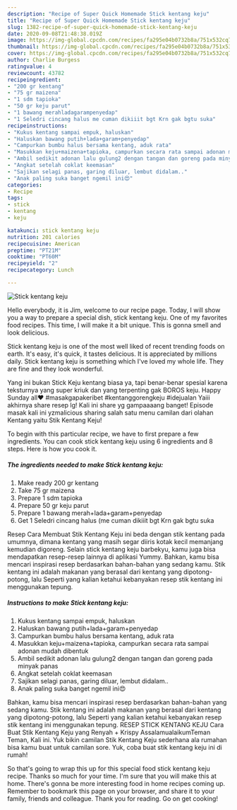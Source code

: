 ```yaml
---
description: "Recipe of Super Quick Homemade Stick kentang keju"
title: "Recipe of Super Quick Homemade Stick kentang keju"
slug: 1382-recipe-of-super-quick-homemade-stick-kentang-keju
date: 2020-09-08T21:48:38.019Z
image: https://img-global.cpcdn.com/recipes/fa295e04b0732b8a/751x532cq70/stick-kentang-keju-foto-resep-utama.jpg
thumbnail: https://img-global.cpcdn.com/recipes/fa295e04b0732b8a/751x532cq70/stick-kentang-keju-foto-resep-utama.jpg
cover: https://img-global.cpcdn.com/recipes/fa295e04b0732b8a/751x532cq70/stick-kentang-keju-foto-resep-utama.jpg
author: Charlie Burgess
ratingvalue: 4
reviewcount: 43782
recipeingredient:
- "200 gr kentang"
- "75 gr maizena"
- "1 sdm tapioka"
- "50 gr keju parut"
- "1 bawang merahladagarampenyedap"
- "1 Seledri cincang halus me cuman dikiiit bgt Krn gak bgtu suka"
recipeinstructions:
- "Kukus kentang sampai empuk, haluskan"
- "Haluskan bawang putih+lada+garam+penyedap"
- "Campurkan bumbu halus bersama kentang, aduk rata"
- "Masukkan keju+maizena+tapioka, campurkan secara rata sampai adonan mudah dibentuk"
- "Ambil sedikit adonan lalu gulung2 dengan tangan dan goreng pada minyak panas"
- "Angkat setelah coklat keemasan"
- "Sajikan selagi panas, garing diluar, lembut didalam.."
- "Anak paling suka banget ngemil ini😍"
categories:
- Recipe
tags:
- stick
- kentang
- keju

katakunci: stick kentang keju 
nutrition: 201 calories
recipecuisine: American
preptime: "PT21M"
cooktime: "PT60M"
recipeyield: "2"
recipecategory: Lunch

---
```



![Stick kentang keju](https://img-global.cpcdn.com/recipes/fa295e04b0732b8a/751x532cq70/stick-kentang-keju-foto-resep-utama.jpg)

Hello everybody, it is Jim, welcome to our recipe page. Today, I will show you a way to prepare a special dish, stick kentang keju. One of my favorites food recipes. This time, I will make it a bit unique. This is gonna smell and look delicious.

Stick kentang keju is one of the most well liked of recent trending foods on earth. It's easy, it's quick, it tastes delicious. It is appreciated by millions daily. Stick kentang keju is something which I've loved my whole life. They are fine and they look wonderful.

Yang ini bukan Stick Keju kentang biasa ya, tapi benar-benar spesial karena teksturnya yang super kriuk dan yang terpenting gak BOROS keju. Happy Sunday all❤️ #masakgapakeribet #kentanggorengkeju #idejualan Yaiii akhirnya share resep lg! Kali ini share yg gampaaaang banget! Episode masak kali ini yzmalicious sharing salah satu menu camilan dari olahan Kentang yaitu Stik Kentang Keju!


To begin with this particular recipe, we have to first prepare a few ingredients. You can cook stick kentang keju using 6 ingredients and 8 steps. Here is how you cook it.

<!--inarticleads1-->

##### The ingredients needed to make Stick kentang keju:

1. Make ready 200 gr kentang
1. Take 75 gr maizena
1. Prepare 1 sdm tapioka
1. Prepare 50 gr keju parut
1. Prepare 1 bawang merah+lada+garam+penyedap
1. Get 1 Seledri cincang halus (me cuman dikiiit bgt Krn gak bgtu suka


Resep Cara Membuat Stik Kentang Keju ini beda dengan stik kentang pada umumnya, dimana kentang yang masih segar diiris kotak kecil memanjang kemudian digoreng. Selain stick kentang keju barbekyu, kamu juga bisa mendapatkan resep-resep lainnya di aplikasi Yummy. Bahkan, kamu bisa mencari inspirasi resep berdasarkan bahan-bahan yang sedang kamu. Stik kentang ini adalah makanan yang berasal dari kentang yang dipotong-potong, lalu Seperti yang kalian ketahui kebanyakan resep stik kentang ini menggunakan tepung. 

<!--inarticleads2-->

##### Instructions to make Stick kentang keju:

1. Kukus kentang sampai empuk, haluskan
1. Haluskan bawang putih+lada+garam+penyedap
1. Campurkan bumbu halus bersama kentang, aduk rata
1. Masukkan keju+maizena+tapioka, campurkan secara rata sampai adonan mudah dibentuk
1. Ambil sedikit adonan lalu gulung2 dengan tangan dan goreng pada minyak panas
1. Angkat setelah coklat keemasan
1. Sajikan selagi panas, garing diluar, lembut didalam..
1. Anak paling suka banget ngemil ini😍


Bahkan, kamu bisa mencari inspirasi resep berdasarkan bahan-bahan yang sedang kamu. Stik kentang ini adalah makanan yang berasal dari kentang yang dipotong-potong, lalu Seperti yang kalian ketahui kebanyakan resep stik kentang ini menggunakan tepung. RESEP STICK KENTANG KEJU Cara Buat Stik Kentang Keju yang Renyah + Krispy AssalamualaikumTeman Teman, Kali ini. Yuk bikin camilan Stik Kentang Keju sederhana ala rumahan bisa kamu buat untuk camilan sore. Yuk, coba buat stik kentang keju ini di rumah! 

So that's going to wrap this up for this special food stick kentang keju recipe. Thanks so much for your time. I'm sure that you will make this at home. There's gonna be more interesting food in home recipes coming up. Remember to bookmark this page on your browser, and share it to your family, friends and colleague. Thank you for reading. Go on get cooking!

